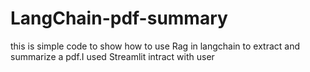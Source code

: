 # LangChain-pdf-summary
this is simple code to show how to use Rag in langchain to extract and summarize a pdf.I used Streamlit intract with user
